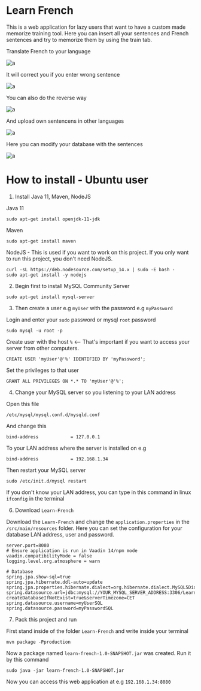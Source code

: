 # Learn French

This is a web application for lazy users that want to have a custom made memorize training tool.
Here you can insert all your sentences and French sentences and try to memorize them by using the train tab.

Translate French to your language 

![a](https://raw.githubusercontent.com/DanielMartensson/Learn-French/main/Pictures/Check%201.png)

It will correct you if you enter wrong sentence

![a](https://raw.githubusercontent.com/DanielMartensson/Learn-French/main/Pictures/Check%202.png)

You can also do the reverse way

![a](https://raw.githubusercontent.com/DanielMartensson/Learn-French/main/Pictures/Check%203.png)

And upload own sentencens in other languages

![a](https://raw.githubusercontent.com/DanielMartensson/Learn-French/main/Pictures/Upload.png)

Here you can modify your database with the sentences

![a](https://raw.githubusercontent.com/DanielMartensson/Learn-French/main/Pictures/Database.png)


# How to install - Ubuntu user

1. Install Java 11, Maven, NodeJS

Java 11
```
sudo apt-get install openjdk-11-jdk
```

Maven
```
sudo apt-get install maven
```

NodeJS - This is used if you want to work on this project. If you only want to run this project, you don't need NodeJS.
```
curl -sL https://deb.nodesource.com/setup_14.x | sudo -E bash -
sudo apt-get install -y nodejs
```

2. Begin first to install MySQL Community Server

```
sudo apt-get install mysql-server
```

3. Then create a user e.g `myUser` with the password e.g `myPassword`

Login and enter your `sudo` password or mysql `root` password
```
sudo mysql -u root -p
```

Create user with the host `%` <-- That's important if you want to access your server from other computers.
```
CREATE USER 'myUser'@'%' IDENTIFIED BY 'myPassword';
```

Set the privileges to that user
```
GRANT ALL PRIVILEGES ON *.* TO 'myUser'@'%';
```

4. Change your MySQL server so you listening to your LAN address

Open this file
```
/etc/mysql/mysql.conf.d/mysqld.conf
```

And change this
```
bind-address            = 127.0.0.1
```

To your LAN address where the server is installed on e.g
```
bind-address            = 192.168.1.34
```

Then restart your MySQL server
```
sudo /etc/init.d/mysql restart
```

If you don't know your LAN address, you can type in this command in linux `ifconfig` in the terminal

6. Download `Learn-French`

Download the `Learn-French` and change the `application.properties` in the `/src/main/resources` folder.
Here you can set the configuration for your database LAN address, user and password.

```
server.port=8080
# Ensure application is run in Vaadin 14/npm mode
vaadin.compatibilityMode = false
logging.level.org.atmosphere = warn

# Database
spring.jpa.show-sql=true
spring.jpa.hibernate.ddl-auto=update
spring.jpa.properties.hibernate.dialect=org.hibernate.dialect.MySQL5Dialect
spring.datasource.url=jdbc:mysql://YOUR_MYSQL_SERVER_ADDRESS:3306/LearnFrench?createDatabaseIfNotExist=true&serverTimezone=CET
spring.datasource.username=myUserSQL
spring.datasource.password=myPasswordSQL
```

7. Pack this project and run

First stand inside of the folder `Learn-French` and write inside your terminal
```
mvn package -Pproduction
```

Now a package named `learn-french-1.0-SNAPSHOT.jar` was created. Run it by this command

```
sudo java -jar learn-french-1.0-SNAPSHOT.jar
```

Now you can access this web application at e.g `192.168.1.34:8080`
